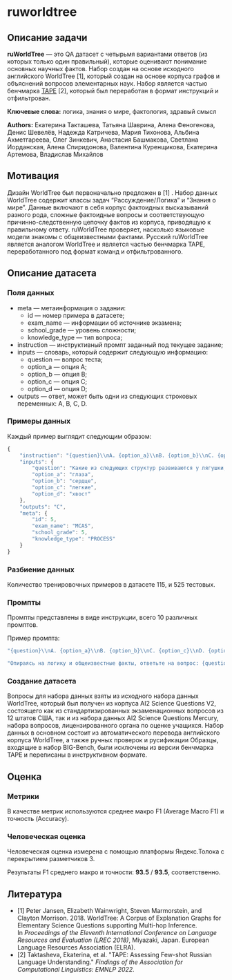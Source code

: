# ruworldtree

## Описание задачи

**ruWorldTree** — это QA датасет с четырьмя вариантами ответов (из которых только один правильный), которые оценивают понимание основных научных фактов. Набор создан на основе исходного английского WorldTree [1], который создан на основе корпуса графов и объяснений вопросов элементарных наук. Набор является частью бенчмарка [TAPE](https://tape-benchmark.com/) [2], который был переработан в формат инструкций и отфильтрован.

**Ключевые слова:** логика, знания о мире, фактология, здравый смысл

**Authors:** Екатерина Такташева, Татьяна Шаврина, Алена Феногенова, Денис Шевелёв, Надежда Катричева, Мария Тихонова,  Альбина Ахметгареева, Олег Зинкевич, Анастасия Башмакова, Светлана Иорданская, Алена Спиридонова, Валентина Куренщикова, Екатерина Артемова, Владислав Михайлов

## Мотивация

Дизайн WorldTree был первоначально предложен в [1] . Набор данных WorldTree содержит классы задач “Рассуждение/Логика” и “Знания о мире”. Данные включают в себя корпус фактоидных высказываний разного рода, сложные фактоидные вопросы и соответствующую причинно-следственную цепочку фактов из корпуса, приводящую к правильному ответу. ruWorldTree проверяет, насколько языковые модели знакомы с общеизвестными фактами. Русский ruWorldTree является аналогом WorldTree и является частью бенчмарка TAPE, переработанного под формат команд и отфильтрованного.

## Описание датасета

### Поля данных

- meta — метаинформация о задании:
    - id — номер примера в датасете;
    - exam_name — информации об источнике экзамена;
    - school_grade — уровень сложности;
    - knowledge_type — тип вопроса;
- instruction — инструктивный промпт заданный под текущее задание;
- inputs — словарь, который содержит следующую информацию:
    - question — вопрос теста;
    - option_a — опция A;
    - option_b — опция B;
    - option_c — опция C;
    - option_d — опция D;
- outputs — ответ, может быть одни из следующих строковых переменных: A, B, C, D.

### Примеры данных

Каждый пример выглядит следующим образом:

```jsx
{
    "instruction": "{question}\\nA. {option_a}\\nB. {option_b}\\nC. {option_c}\\nD. {option_d}\\nКакой ответ является правильным? В качестве ответа запишите только букву верного варианта: A, B, C или D без дополнительных объяснений.\\nОтвет: ",
    "inputs": {
        "question": "Какие из следующих структур развиваются у лягушки, когда она превращается из головастика во взрослую лягушку?",
        "option_a": "глаза",
        "option_b": "сердце",
        "option_c": "легкие",
        "option_d": "хвост"
    },
    "outputs": "C",
    "meta": {
        "id": 5,
        "exam_name": "MCAS",
        "school_grade": 5,
        "knowledge_type": "PROCESS"
    }
}
```

### Разбиение данных

Количество тренировочных примеров в датасете 115, и 525 тестовых.

### Промпты

Промпты представлены в виде инструкции, всего 10 различных промптов.

Пример промпта:

```jsx
"{question}\\nA. {option_a}\\nB. {option_b}\\nC. {option_c}\\nD. {option_d}\\nВыберите ответ из списка.\\nОтвет:"
```

```jsx
"Опираясь на логику и общеизвестные факты, ответьте на вопрос: {question}\\nA) {option_a}\\nB) {option_b}\\nC) {option_c}\\nD) {option_d}\\nОтвет:"
```

### Создание датасета

Вопросы для набора данных взяты из исходного набора данных WorldTree, который был получен из корпуса AI2 Science Questions V2, состоящего как из стандартизированных экзаменационных вопросов из 12 штатов США, так и из набора данных AI2 Science Questions Mercury, набора вопросов, лицензированного органа по оценке учащихся. Набор данных в основном состоит из автоматического перевода английского корпуса WorldTree, а также ручных проверок и русификации Образцы, входящие в набор BIG-Bench, были исключены из версии бенчмарка TAPE и переписаны в инструктивном формате.

## Оценка

### Метрики

В качестве метрик используются  среднее макро F1 (Average Macro F1) и точность (Accuracy).

### Человеческая оценка

Человеческая оценка измерена с помощью платформы Яндекс.Толока с перекрытием разметчиков 3.

Результаты F1 среднего макро и точности: **93.5** / **93.5**, соответственно.

## Литература

- [1] Peter Jansen, Elizabeth Wainwright, Steven Marmorstein, and Clayton Morrison. 2018. WorldTree: A Corpus of Explanation Graphs for Elementary Science Questions supporting Multi-hop Inference. In *Proceedings of the Eleventh International Conference on Language Resources and Evaluation (LREC 2018)*, Miyazaki, Japan. European Language Resources Association (ELRA).
- [2] Taktasheva, Ekaterina, et al. "TAPE: Assessing Few-shot Russian Language Understanding." *Findings of the Association for Computational Linguistics: EMNLP 2022.*